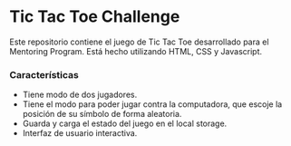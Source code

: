 # Tic Tac Toe Challenge
Este repositorio contiene el juego de Tic Tac Toe desarrollado para el Mentoring Program. Está hecho utilizando HTML, CSS y Javascript.

### Características
- Tiene modo de dos jugadores.
- Tiene el modo para poder jugar contra la computadora, que escoje la posición de su símbolo de forma aleatoria.
- Guarda y carga el estado del juego en el local storage.
- Interfaz de usuario interactiva.

